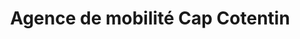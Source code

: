 ---
title: "Agence de mobilité Cap Cotentin"
url: /cherbourg-en-cotentin/agence-de-mobilite-cap-cotentin/
shop: billet
---